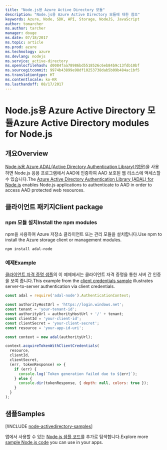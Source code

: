 ```yaml
---
title: "Node.js용 Azure Active Directory 모듈"
description: "Node.js용 Azure Active Directory 모듈에 대한 참조"
keywords: Azure, Node, SDK, API, Storage, NodeJS, JavaScript
author: tomarcher
ms.author: tarcher
manager: douge
ms.date: 07/18/2017
ms.topic: article
ms.prod: azure
ms.technology: azure
ms.devlang: nodejs
ms.service: active-directory
ms.openlocfilehash: d0084faa78986bd5518526c6eb84b9c13fdb10bf
ms.sourcegitcommit: 9974b43899e98df10253738dab5b09b484ac1bf5
ms.translationtype: HT
ms.contentlocale: ko-KR
ms.lasthandoff: 08/17/2017
---
```

# <a name="azure-active-directory-modules-for-nodejs"></a><span data-ttu-id="d23ff-104">Node.js용 Azure Active Directory 모듈</span><span class="sxs-lookup"><span data-stu-id="d23ff-104">Azure Active Directory modules for Node.js</span></span>

## <a name="overview"></a><span data-ttu-id="d23ff-105">개요</span><span class="sxs-lookup"><span data-stu-id="d23ff-105">Overview</span></span>

<span data-ttu-id="d23ff-106">[Node.js용 Azure ADAL(Active Directory Authentication Library)(영문)](https://www.npmjs.com/package/adal-node)을 사용하면 Node.js 응용 프로그램에서 AAD에 인증하여 AAD 보호된 웹 리소스에 액세스할 수 있습니다.</span><span class="sxs-lookup"><span data-stu-id="d23ff-106">The [Azure Active Directory Authentication Library (ADAL) for Node.js](https://www.npmjs.com/package/adal-node) enables Node.js applications to authenticate to AAD in order to access AAD protected web resources.</span></span>

## <a name="client-package"></a><span data-ttu-id="d23ff-107">클라이언트 패키지</span><span class="sxs-lookup"><span data-stu-id="d23ff-107">Client package</span></span>

### <a name="install-the-npm-modules"></a><span data-ttu-id="d23ff-108">npm 모듈 설치</span><span class="sxs-lookup"><span data-stu-id="d23ff-108">Install the npm modules</span></span>

<span data-ttu-id="d23ff-109">npm을 사용하여 Azure 저장소 클라이언트 또는 관리 모듈을 설치합니다.</span><span class="sxs-lookup"><span data-stu-id="d23ff-109">Use npm to install the Azure storage client or management modules.</span></span>

```bash
npm install adal-node
```   

### <a name="example"></a><span data-ttu-id="d23ff-110">예제</span><span class="sxs-lookup"><span data-stu-id="d23ff-110">Example</span></span>

<span data-ttu-id="d23ff-111">[클라이언트 자격 증명 샘플](https://github.com/MSOpenTech/azure-activedirectory-library-for-nodejs/blob/master/sample/client-credentials-sample.js)의 이 예제에서는 클라이언트 자격 증명을 통한 서버 간 인증을 보여 줍니다.</span><span class="sxs-lookup"><span data-stu-id="d23ff-111">This example from the [client credentials sample](https://github.com/MSOpenTech/azure-activedirectory-library-for-nodejs/blob/master/sample/client-credentials-sample.js) illustrates server-to-server authentication via client credentials.</span></span>

```javascript
const adal = require('adal-node').AuthenticationContext;

const authorityHostUrl = 'https://login.windows.net';
const tenant = 'your-tenant-id';
const authorityUrl = authorityHostUrl + '/' + tenant;
const clientId = 'your-client-id';
const clientSecret = 'your-client-secret';
const resource = 'your-app-id-uri';

const context = new adal(authorityUrl);

context.acquireTokenWithClientCredentials(
  resource,
  clientId,
  clientSecret,
  (err, tokenResponse) => {
    if (err) {
      console.log(`Token generation failed due to ${err}`);
    } else {
      console.dir(tokenResponse, { depth: null, colors: true });
    }
  }
);
```

## <a name="samples"></a><span data-ttu-id="d23ff-112">샘플</span><span class="sxs-lookup"><span data-stu-id="d23ff-112">Samples</span></span>

[!INCLUDE [node-activedirectory-samples](../docs-ref-conceptual/includes/activedirectory-samples.md)]

<span data-ttu-id="d23ff-113">앱에서 사용할 수 있는 [Node.js 샘플 코드](https://azure.microsoft.com/resources/samples/?platform=nodejs)를 추가로 탐색합니다.</span><span class="sxs-lookup"><span data-stu-id="d23ff-113">Explore more [sample Node.js code](https://azure.microsoft.com/resources/samples/?platform=nodejs) you can use in your apps.</span></span>
